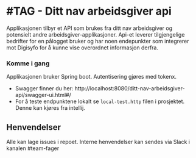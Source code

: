#TAG - Ditt nav arbeidsgiver api
===========================

Applikasjonen tilbyr et API som brukes fra ditt nav arbeidsgiver og potensielt andre arbeidsgiver-applikasjoner. Api-et leverer tilgjengelige bedrifter for en pålogget bruker og har noen endepunkter som integrerer mot Digisyfo for å kunne vise overordnet informasjon derfra.


### Komme i gang

Applikasjonen bruker Spring boot. 
Autentisering gjøres med tokenx.

* Swagger finner du her: http://localhost:8080/ditt-nav-arbeidsgiver-api/swagger-ui.html#/
* For å teste endpunktene lokalt se `local-test.http` filen i prosjektet. Denne kan kjøres fra intellij.

## Henvendelser
Alle kan lage issues i repoet.
Interne henvendelser kan sendes via Slack i kanalen #team-fager
